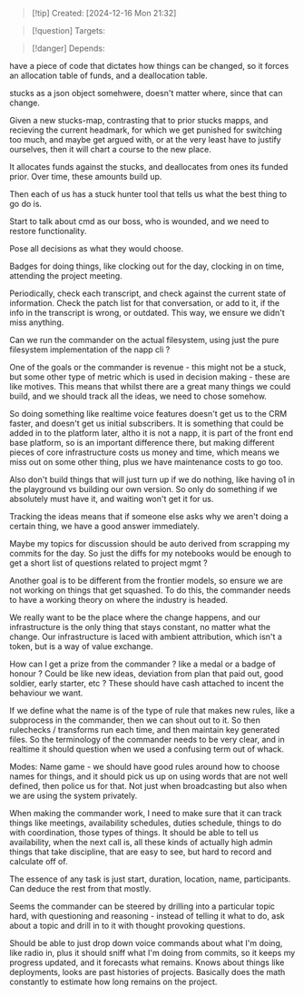 
>[!tip] Created: [2024-12-16 Mon 21:32]

>[!question] Targets: 

>[!danger] Depends: 

have a piece of code that dictates how things can be changed, so it forces an allocation table of funds, and a deallocation table.

stucks as a json object somehwere, doesn't matter where, since that can change.

Given a new stucks-map, contrasting that to prior stucks mapps, and recieving the current headmark, for which we get punished for switching too much, and maybe get argued with, or at the very least have to justify ourselves, then it will chart a course to the new place.

It allocates funds against the stucks, and deallocates from ones its funded prior.
Over time, these amounts build up.

Then each of us has a stuck hunter tool that tells us what the best thing to go do is.

Start to talk about cmd as our boss, who is wounded, and we need to restore functionality.

Pose all decisions as what they would choose.

Badges for doing things, like clocking out for the day, clocking in on time, attending the project meeting.

Periodically, check each transcript, and check against the current state of information.  Check the patch list for that conversation, or add to it, if the info in the transcript is wrong, or outdated.  This way, we ensure we didn't miss anything.

Can we run the commander on the actual filesystem, using just the pure filesystem implementation of the napp cli ?

One of the goals or the commander is revenue - this might not be a stuck, but some other type of metric which is used in decision making - these are like motives.
This means that whilst there are a great many things we could build, and we should track all the ideas, we need to chose somehow.

So doing something like realtime voice features doesn't get us to the CRM faster, and doesn't get us initial subscribers.  It is something that could be added in to the platform later, altho it is not a napp, it is part of the front end base platform, so is an important difference there, but making different pieces of core infrastructure costs us money and time, which means we miss out on some other thing, plus we have maintenance costs to go too.

Also don't build things that will just turn up if we do nothing, like having o1 in the playground vs building our own version.  So only do something if we absolutely must have it, and waiting won't get it for us.

Tracking the ideas means that if someone else asks why we aren't doing a certain thing, we have a good answer immediately.

Maybe my topics for discussion should be auto derived from scrapping my commits for the day.  So just the diffs for my notebooks would be enough to get a short list of questions related to project mgmt ?

Another goal is to be different from the frontier models, so ensure we are not working on things that get squashed.  To do this, the commander needs to have a working theory on where the industry is headed.

We really want to be the place where the change happens, and our infrastructure is the only thing that stays constant, no matter what the change.  Our infrastructure is laced with ambient attribution, which isn't a token, but is a way of value exchange.

How can I get a prize from the commander ? like a medal or a badge of honour ?  Could be like new ideas, deviation from plan that paid out, good soldier, early starter, etc ?  These should have cash attached to incent the behaviour we want.

If we define what the name is of the type of rule that makes new rules, like a subprocess in the commander, then we can shout out to it.  So then rulechecks / transforms run each time, and then maintain key generated files.  So the terminology of the commander needs to be very clear, and in realtime it should question when we used a confusing term out of whack.

Modes:
Name game - we should have good rules around how to choose names for things, and it should pick us up on using words that are not well defined, then police us for that.  Not just when broadcasting but also when we are using the system privately.

When making the commander work, I need to make sure that it can track things like meetings, availability schedules, duties schedule, things to do with coordination, those types of things. It should be able to tell us availability, when the next call is, all these kinds of actually high admin things that take discipline, that are easy to see, but hard to record and calculate off of.

The essence of any task is just start, duration, location, name, participants.  Can deduce the rest from that mostly.

Seems the commander can be steered by drilling into a particular topic hard, with questioning and reasoning - instead of telling it what to do, ask about a topic and drill in to it with thought provoking questions.

Should be able to just drop down voice commands about what I'm doing, like radio in, plus it should sniff what I'm doing from commits, so it keeps my progress updated, and it forecasts what remains.  Knows about things like deployments, looks are past histories of projects.  Basically does the math constantly to estimate how long remains on the project.